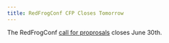 ```yaml
---
title: RedFrogConf CFP Closes Tomorrow
---
```


The RedFrogConf [call for proprosals][cfp] closes June 30th.

[cfp]: https://cfp.froscon.de/en/froscon2014/cfp/session/new
